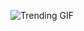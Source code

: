 ![Trending GIF](https://media2.giphy.com/media/v1.Y2lkPThiYjIxNzcyN2t2MXJxZ2Vrc3k3bnM4cm03amYycmcwZ3Q4N2dsdTR0a2s2ajdtYiZlcD12MV9naWZzX3NlYXJjaCZjdD1n/MT5UUV1d4CXE2A37Dg/giphy.gif)
